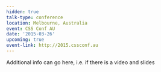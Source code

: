 ```yaml
---
hidden: true
talk-type: conference
location: Melbourne, Australia
event: CSS Conf AU
date: '2015-03-26'
upcoming: true
event-link: http://2015.cssconf.au
---
```


Additional info can go here, i.e. if there is a video and slides